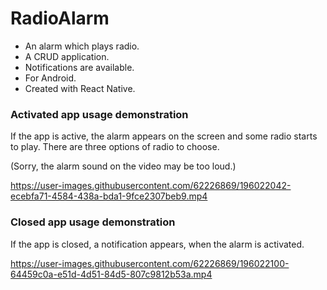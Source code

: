 # RadioAlarm

- An alarm which plays radio.
- A CRUD application.
- Notifications are available.
- For Android.
- Created with React Native. 


### Activated app usage demonstration

If the app is active, the alarm appears on the screen and some radio starts to play. There are three options of radio to choose.

(Sorry, the alarm sound on the video may be too loud.)


https://user-images.githubusercontent.com/62226869/196022042-ecebfa71-4584-438a-bda1-9fce2307beb9.mp4



### Closed app usage demonstration

If the app is closed, a notification appears, when the alarm is activated.


https://user-images.githubusercontent.com/62226869/196022100-64459c0a-e51d-4d51-84d5-807c9812b53a.mp4

